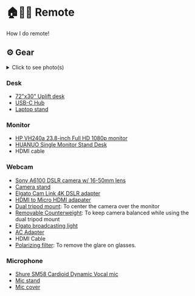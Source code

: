# 🏠👨‍💻 Remote

How I do remote! 

## ⚙️ Gear

<details>
  <summary>Click to see photo(s)</summary>
  
![desk-set-up](https://user-images.githubusercontent.com/2156688/146001227-cdb85a8a-1088-4075-bf85-2694eef68b78.png)
</details>

### Desk

- [72"x30" Uplift desk](https://www.upliftdesk.com/uplift-v2-standing-desk-v2-or-v2-commercial/)
- [USB-C Hub](https://www.amazon.com/TOTU-Ethernet-Delivery-Portable-Laptops/dp/B07FX2LW35/ref=sr_1_3?keywords=totu%2Bhub&qid=1639409573&smid=A1HGZ31BI2EDL4&sr=8-3&th=1)
- [Laptop stand](https://www.amazon.com/Nulaxy-Adjustable-Multi-Angle-Compatible-Space-Saving/dp/B07F1LHZTM/ref=sr_1_1_sspa?keywords=16+inch+laptop+stand)

### Monitor

- [HP VH240a 23.8-inch Full HD 1080p monitor](https://www.amazon.com/dp/B072M34RQC?ref=ppx_pop_mob_ap_share)
- [HUANUO Single Monitor Stand Desk](https://www.amazon.com/dp/B07SKGXMNV?ref=ppx_pop_mob_ap_share)
- HDMI cable

### Webcam

- [Sony A6100 DSLR camera w/ 16-50mm lens](https://www.amazon.com/Sony-Mirrorless-Camera-16-50mm-55-210mm/dp/B07X71JK4L/ref=sr_1_2?keywords=Amazon%2Bdslr%2Bsony%2Ba6100&qid=1639409397&sr=8-2&th=1)
- [Camera stand](https://www.amazon.com/dp/B07VD44X7C?ref=ppx_pop_mob_ap_share)
- [Elgato Cam Link 4K DSLR adapter](https://www.amazon.com/dp/B07K3FN5MR?ref=ppx_pop_mob_ap_share)
- [HDMI to Micro HDMI adapater](https://www.amazon.com/dp/B06WWQ7KLV?ref=ppx_pop_mob_ap_share)
- [Dual tripod mount](https://www.amazon.com/dp/B06ZXYWBG7?ref=ppx_pop_mob_ap_share): To center the camera over the monitor
- [Removable Counterweight](https://www.amazon.com/dp/B07PTMYRLS?ref=ppx_pop_mob_ap_share): To keep camera balanced while using the dual tripod mount
- [Elgato broadcasting light](https://www.amazon.com/Elgato-Key-Light-Air-app-adjustable/dp/B082QHRZFW)
- [AC Adapter](https://www.bhphotovideo.com/c/product/712856-REG/Sony_ACPW20_AC_Adapter_for_NEX3_5.html)
- HDMI Cable 
- [Polarizing filter](https://www.amazon.com/dp/B00009UTCR?ref=ppx_pop_mob_ap_share): To remove the glare on glasses.

### Microphone

- [Shure SM58 Cardioid Dynamic Vocal mic](https://www.amazon.com/dp/B001PPPWIE?ref=ppx_pop_mob_ap_share)
- [Mic stand](https://www.amazon.com/dp/B00BPELU68?ref=ppx_pop_mob_ap_share)
- [Mic cover](https://www.amazon.com/dp/B01G3JJ4HQ?ref=ppx_pop_mob_ap_share)
